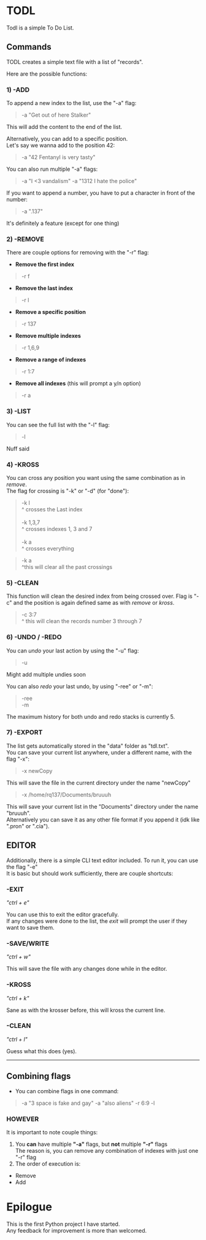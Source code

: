 # **TODL**

Todl is a simple To Do List.

## Commands

TODL creates a simple text file with a list of "records".

Here are the possible functions:

### 1) -ADD

To append a new index to the list, use the "-a" flag:


> -a "Get out of here Stalker"

This will add the content to the end of the list.

Alternatively, you can add to a specific position.<br>
Let's say we wanna add to the position 42:
> -a "42 Fentanyl is very tasty"

You can also run multiple "-a" flags:

> -a "I <3 vandalism" -a "1312 I hate the police"

If you want to append a number, you have to put a character in front of the number:

> -a ".137"

It's definitely a feature (except for one thing)

### 2) -REMOVE

There are couple options for removing with the "-r" flag:

- **Remove the first index**

> -r f

- **Remove the last index**

> -r l

- **Remove a specific position**

> -r 137
- **Remove multiple indexes**

> -r 1,6,9
- **Remove a range of indexes**

> -r 1:7

- **Remove all indexes** (this will prompt a y/n option)

> -r a

### 3) -LIST

You can see the full list with the "-l" flag:

> -l

Nuff said

### 4) -KROSS

You can cross any position you want using the same combination as in *remove*. <br>
The flag for crossing is "-k" or "-d" (for "done"):

> -k l <br> ^ crosses the Last index <br> <br> -k 1,3,7 <br> ^ crosses indexes 1, 3 and 7
<br> <br> -k a <br>^ crosses everything


> -k a <br> ^this will clear all the past crossings

### 5) -CLEAN

This function will clean the desired index from being crossed over.
Flag is "-c" and the position is again defined same as with *remove* or *kross*.

> -c 3:7 <br> ^ this will clean the records number 3 through 7

### 6) -UNDO / -REDO

You can *undo* your last action by using the "-u" flag:
> -u

Might add multiple undies soon

You can also *redo* your last undo, by using "-ree" or "-m":

> -ree <br>
> -m

The maximum history for both undo and redo stacks is currently 5.

### 7) -EXPORT

The list gets automatically stored in the "data" folder as "tdl.txt". <br>
You can save your current list anywhere, under a different name, with the flag "-x":

> -x newCopy

This will save the file in the current directory under the name "newCopy"

> -x /home/rq137/Documents/bruuuh

This will save your current list in the "Documents" directory under the name "bruuuh". <br>
Alternatively you can save it as any other file format if you append it (idk like ".pron" or ".cia").


## EDITOR

Additionally, there is a simple CLI text editor included. To run it, you can use the flag "-e"<br>
It is basic but should work sufficiently, there are couple shortcuts:

### -EXIT

*"ctrl + e"*<br>

You can use this to exit the editor gracefully.<br>
If any changes were done to the list, the *exit* will prompt the user if they want to save them.

### -SAVE/WRITE

*"ctrl + w"*<br>

This will save the file with any changes done while in the editor.

### -KROSS

*"ctrl + k"*<br>

Sane as with the krosser before, this will kross the current line.

### -CLEAN

*"ctrl + l"*<br>

Guess what this does (yes). 
_______________________

## Combining flags

- You can combine flags in one command:

> -a "3 space is fake and gay" -a "also aliens" -r 6:9 -l

### HOWEVER

It is important to note couple things:

1) You **can** have multiple **"-a"** flags, but **not** multiple **"-r"** flags<br>
The reason is, you can remove any combination of indexes with just one "-r" flag 
2) The order of execution is: <br>
- Remove <br>
- Add <br>

# Epilogue

This is the first Python project I have started.<br>
Any feedback for improvement is more than welcomed.